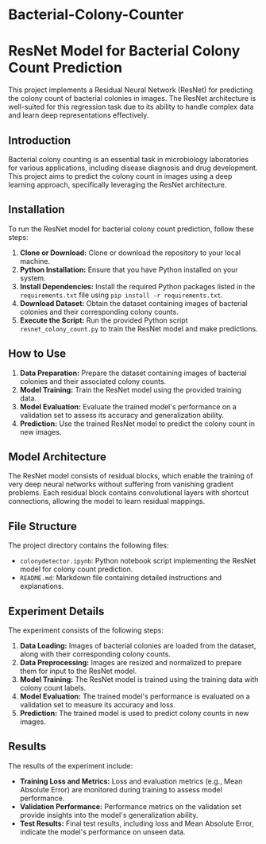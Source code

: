 # Bacterial-Colony-Counter
# ResNet Model for Bacterial Colony Count Prediction

This project implements a Residual Neural Network (ResNet) for predicting the colony count of bacterial colonies in images. The ResNet architecture is well-suited for this regression task due to its ability to handle complex data and learn deep representations effectively.

## Introduction

Bacterial colony counting is an essential task in microbiology laboratories for various applications, including disease diagnosis and drug development. This project aims to predict the colony count in images using a deep learning approach, specifically leveraging the ResNet architecture.

## Installation

To run the ResNet model for bacterial colony count prediction, follow these steps:

1. **Clone or Download:** Clone or download the repository to your local machine.
2. **Python Installation:** Ensure that you have Python installed on your system.
3. **Install Dependencies:** Install the required Python packages listed in the `requirements.txt` file using `pip install -r requirements.txt`.
4. **Download Dataset:** Obtain the dataset containing images of bacterial colonies and their corresponding colony counts.
5. **Execute the Script:** Run the provided Python script `resnet_colony_count.py` to train the ResNet model and make predictions.

## How to Use

1. **Data Preparation:** Prepare the dataset containing images of bacterial colonies and their associated colony counts.
2. **Model Training:** Train the ResNet model using the provided training data.
3. **Model Evaluation:** Evaluate the trained model's performance on a validation set to assess its accuracy and generalization ability.
4. **Prediction:** Use the trained ResNet model to predict the colony count in new images.

## Model Architecture

The ResNet model consists of residual blocks, which enable the training of very deep neural networks without suffering from vanishing gradient problems. Each residual block contains convolutional layers with shortcut connections, allowing the model to learn residual mappings.

## File Structure

The project directory contains the following files:

- `colonydetector.ipynb`: Python notebook script implementing the ResNet model for colony count prediction.
- `README.md`: Markdown file containing detailed instructions and explanations.

## Experiment Details

The experiment consists of the following steps:

1. **Data Loading:** Images of bacterial colonies are loaded from the dataset, along with their corresponding colony counts.
2. **Data Preprocessing:** Images are resized and normalized to prepare them for input to the ResNet model.
3. **Model Training:** The ResNet model is trained using the training data with colony count labels.
4. **Model Evaluation:** The trained model's performance is evaluated on a validation set to measure its accuracy and loss.
5. **Prediction:** The trained model is used to predict colony counts in new images.

## Results

The results of the experiment include:

- **Training Loss and Metrics:** Loss and evaluation metrics (e.g., Mean Absolute Error) are monitored during training to assess model performance.
- **Validation Performance:** Performance metrics on the validation set provide insights into the model's generalization ability.
- **Test Results:** Final test results, including loss and Mean Absolute Error, indicate the model's performance on unseen data.

